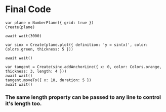 # Final Code

```
var plane = NumberPlane({ grid: true })
Create(plane)

await wait(3000)

var sinx = Create(plane.plot({ definition: 'y = sin(x)', color: Colors.green, thickness: 5 }))

await wait()

var tangent = Create(sinx.addAnchorLine({ x: 0, color: Colors.orange, thickness: 3, length: 4 }))
await wait()
tangent.moveTo({ x: 10, duration: 5 })
await wait()
```

### The same length property can be passed to any line to control it's length too.
